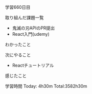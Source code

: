 学習660日目

取り組んだ課題一覧

- 鬼滅の刃APIのPR提出
- React入門(udemy)

わかったこと

次にやること

- Reactチュートリアル

感じたこと

学習時間 Today: 4h30m Total:3582h30m
